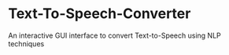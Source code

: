 # Text-To-Speech-Converter
An interactive GUI interface to convert Text-to-Speech using NLP techniques
